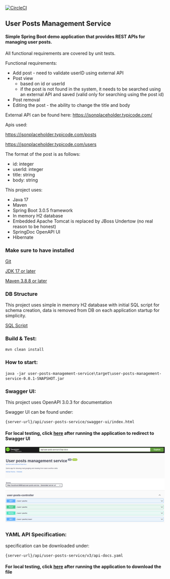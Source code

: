[![CircleCI](https://dl.circleci.com/status-badge/img/gh/m-remis/user-posts-management-service/tree/main.svg?style=svg&circle-token=be10159a23b14433d8f05f28bd11d770041576dd)](https://dl.circleci.com/status-badge/redirect/gh/m-remis/user-posts-management-service/tree/main)

## User Posts Management Service

#### Simple Spring Boot demo application that provides REST APIs for managing user posts.

All functional requirements are covered by unit tests.

Functional requirements:

- Add post - need to validate userID using external API
- Post view
    - based on id or userId
    - if the post is not found in the system, it needs to be searched using an external API and saved (valid only for
      searching using the post id)
- Post removal
- Editing the post - the ability to change the title and body


External API can be found here:  https://jsonplaceholder.typicode.com/

Apis used:

https://jsonplaceholder.typicode.com/posts

https://jsonplaceholder.typicode.com/users

The format of the post is as follows:

- id: integer
- userId: integer
- title: string
- body: string

This project uses:

* Java 17
* Maven
* Spring Boot 3.0.5 framework
* In memory H2 database
* Embedded Apache Tomcat is replaced by JBoss Undertow (no real reason to be honest)
* SpringDoc OpenAPI UI
* Hibernate

### Make sure to have installed

[Git](https://git-scm.com/downloads)

[JDK 17 or later](https://adoptium.net)

[Maven 3.8.8 or later](https://maven.apache.org/download.cgi)

### DB Structure

This project uses simple in memory H2 database with initial SQL script for schema creation, 
data is removed from DB on each application startup for simplicity.

[SQL Script](src/main/resources/schema.sql)

### Build & Test:

```
mvn clean install
```

### How to start:

```
java -jar user-posts-management-service\target\user-posts-management-service-0.0.1-SNAPSHOT.jar
```

### Swagger UI:

This project uses OpenAPI 3.0.3 for documentation

Swagger UI can be found under:

```
{server-url}/api/user-posts-service/swagger-ui/index.html
```

#### For local testing, click [here](http://localhost:8080/api/user-posts-service/swagger-ui/index.html) after running the application to redirect to Swagger UI

![swagger](docs/img.png)

### YAML API Specification:

specification can be downloaded under:

```
{server-url}/api/user-posts-service/v3/api-docs.yaml
```

#### For local testing, click [here](http://localhost:8080/api/user-posts-service/v3/api-docs.yaml) after running the application to download the file